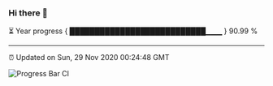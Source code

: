 ### Hi there 👋

⏳ Year progress { ███████████████████████████▁▁▁ } 90.99 %

---

⏰ Updated on Sun, 29 Nov 2020 00:24:48 GMT

![Progress Bar CI](https://github.com/liununu/liununu/workflows/Progress%20Bar%20CI/badge.svg)
